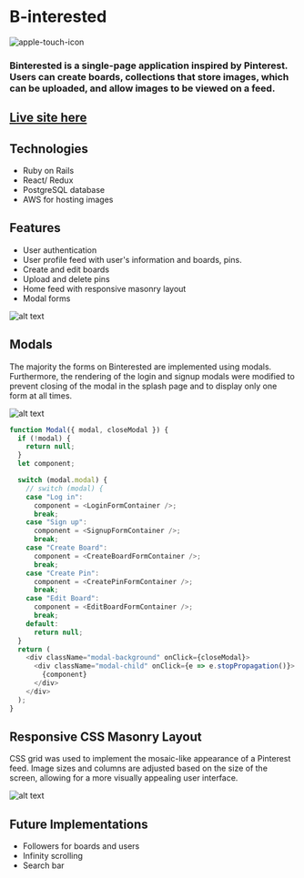 
# B-interested

![apple-touch-icon](https://user-images.githubusercontent.com/38637651/78306775-094de500-74f9-11ea-95f3-2e21d84e8817.png)
### Binterested is a single-page application inspired by Pinterest. Users can create boards, collections that store images, which can be uploaded, and allow images to be viewed on a feed. 

## [Live site here](https://binterest.herokuapp.com/)


## Technologies

* Ruby on Rails
* React/ Redux
* PostgreSQL database
* AWS for hosting images


## Features
* User authentication
* User profile feed with user's information and boards, pins.
* Create and edit boards
* Upload and delete pins
* Home feed with responsive masonry layout
* Modal forms

![alt text](https://github.com/binonguyen1090/Pinterest-clone/blob/master/app/assets/images/edituser.png)

## Modals
The majority the forms on Binterested are implemented using modals. Furthermore, the rendering of the login and signup modals were modified to prevent closing of the modal in the splash page and to display only one form at all times.

![alt text](https://github.com/binonguyen1090/Pinterest-clone/blob/master/app/assets/images/modal.png)

```javascript
function Modal({ modal, closeModal }) {
  if (!modal) {
    return null;
  }
  let component;

  switch (modal.modal) {
    // switch (modal) {
    case "Log in":
      component = <LoginFormContainer />;
      break;
    case "Sign up":
      component = <SignupFormContainer />;
      break;
    case "Create Board":
      component = <CreateBoardFormContainer />;
      break;
    case "Create Pin":
      component = <CreatePinFormContainer />;
      break;
    case "Edit Board":
      component = <EditBoardFormContainer />;
      break;
    default:
      return null;
  }
  return (
    <div className="modal-background" onClick={closeModal}>
      <div className="modal-child" onClick={e => e.stopPropagation()}>
        {component}
      </div>
    </div>
  );
}

```

## Responsive CSS Masonry Layout
CSS grid was used to implement the mosaic-like appearance of a Pinterest feed. Image sizes and columns are adjusted based on the size of the screen, allowing for a more visually appealing user interface.

![alt text](https://github.com/binonguyen1090/Pinterest-clone/blob/master/app/assets/images/reponsivecss.png)

## Future Implementations
* Followers for boards and users
* Infinity scrolling
* Search bar

